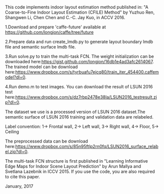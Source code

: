 This code implements indoor layout estimation method published in: "A Coarse-to-Fine Indoor Layout Estimation (CFILE) Method" by Yuzhuo Ren, Shangwen Li, Chen Chen and C.-C. Jay Kuo, in ACCV 2016.

1.Download and prepare 'caffe-future' available at https://github.com/longjon/caffe/tree/future

2.Prepare data and run create_lmdb.py to generate layout boundary lmdb file and semantic surface lmdb file.

3.Run solve.py to train the multi-task FCN. The weight initialization can be downloaded here:https://gist.github.com/longjon/16db1e4ad3afc2614067. The trained model can be download here:https://www.dropbox.com/s/tyrbuafu7ejcq80/train_iter_454400.caffemodel?dl=0.

4.Run demo.m to test images. You can download the result of LSUN 2016 test here:https://www.dropbox.com/s/dz7rbp2478e38la/LSUN2016_testresult.zip?dl=0.

The dataset we use is a processed version of LSUN 2016 dataset.The semantic surface of LSUN 2016 training and validation data are relabeled.

Label convention: 1-> Frontal wall, 2-> Left wall, 3-> Right wall, 4-> Floor, 5-> Ceiling

The preprocessed data can be download here:https://www.dropbox.com/s/85n95ftlp2rn0fq/LSUN2016_surface_relabel.zip?dl=0.

The multi-task FCN structure is first published in "Learning Informative Edge Maps for Indoor Scene Layout Prediction" by Arun Mallya and Svetlana Lazebnik in ICCV 2015. If you use the code, you are also required to cite this paper.

January, 2017
